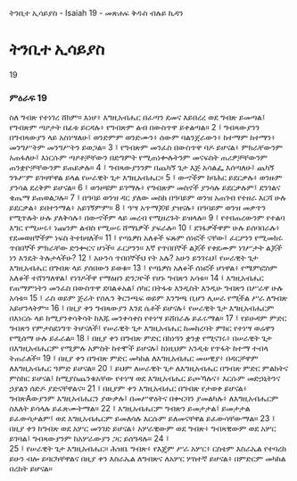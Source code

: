 ﻿
 ትንቢተ ኢሳይያስ - Isaiah 19 - መጽሐፍ ቅዱስ ብሉይ ኪዳን
# ትንቢተ ኢሳይያስ
19
### ምዕራፍ 19
ስለ ግብጽ የተነገረ ሸክም። እነሆ፥ እግዚአብሔር በፈጣን ደመና እይበረረ ወደ ግብጽ ይመጣል፤ የግብጽም ጣዖታት በፊቱ ይርዳሉ፥ የግብጽም ልብ በውስጥዋ ይቀልጣል።
2 ፤ ግብጻውያንን በግብጻውያን ላይ አስነሣለሁ፤ ወንድምም ወንድሙን፥ ሰውም ባልንጀራውን፥ ከተማም ከተማን፥ መንግሥትም መንግሥትን ይወጋል።
3 ፤ የግብጽም መንፈስ በውስጥዋ ባዶ ይሆናል፥ ምክራቸውንም አጠፋለሁ፤ እነርሱም ጣዖቶቻቸውን በድግምት የሚጠነቍሉትንም መናፍስት ጠሪዎቻቸውንም ጠንቋዮቻቸውንም ይጠይቃሉ።
4 ፤ ግብጻውያንንም በጨካኝ ጌታ እጅ አሳልፌ እሰጣለሁ፤ ጨካኝ ንጉሥም ይገዛቸዋል ይላል የሠራዊት ጌታ እግዚአብሔር።
5 ፤ ውኆችም ከባሕር ይደርቃሉ፥ ወንዙም ያንሳል ደረቅም ይሆናል።
6 ፤ ወንዞቹም ይገማሉ፥ የግብጽም መስኖች ያንሳሉ ይደርቃሉም፤ ደንገልና ቄጤማ ይጠወልጋሉ።
7 ፤ በዓባይ ወንዝ ዳር ያለው መስክ በዓባይም ወንዝ አጠገብ የተዘራ እርሻ ሁሉ ይደርቃል፥ ይበተንማል፥ አይገኝምም።
8 ፤ ዓሣ አጥማጆቹ ያዝናሉ፥ በዓባይም ወንዝ መቃጥን የሚጥሉት ሁሉ ያለቅሳሉ፥ በውኆችም ላይ መረብ የሚዘረጉት ይዝላሉ።
9 ፤ የተበጠረውንም የተልባ እግር የሚሠሩ፥ ነጩንም ልብስ የሚሠሩ ሸማኔዎች ያፍራሉ።
10 ፤ ደገፋዎችዋም ሁሉ ይሰባበራሉ፥ የደመወዘኞችም ነፍስ ትተክዛለች።
11 ፤ የጣኔዎስ አለቆች ፍጹም ሰነፎች ናቸው፤ ፈርዖንን የሚመክሩ ጥበበኞች ምክራቸው ድንቍርና ሆነች። ፈርዖንን። እኛ የጥበበኞች ልጆች የቀደሙም ነገሥታት ልጆች ነን እንዴት ትሉታላችሁ?
12 ፤ አሁንሳ ጥበበኞችህ የት አሉ? አሁን ይንገሩህ፤ የሠራዊት ጌታ እግዚአብሔር በግብጽ ላይ ያሰበውን ይወቁ።
13 ፤ የጣኔዎስ አለቆች ሰነፎች ሆነዋል፥ የሜምፎስም አለቆች ተሸንግለዋል፤ የነገዶችዋ የማዕዘን ድንጋዮች የሆኑ ግብጽን አሳቱ።
14 ፤ እግዚአብሔር የጠማምነትን መንፈስ በውስጥዋ ደባልቆአል፤ ሰካር በትፋቱ እንዲስት እንዲሁ ግብጽን በሥራዋ ሁሉ አሳቱ።
15 ፤ ራስ ወይም ጅራት የሰሌን ቅርንጫፍ ወይም እንግጫ ቢሆን ሊሠራ የሚችል ሥራ ለግብጽ አይሆንላትም።
16 ፤ በዚያ ቀን ግብጻውያን እንደ ሴቶች ይሆናሉ፥ የሠራዊት ጌታ እግዚአብሔርም በእነርሱ ላይ ከሚያንቀሳቅሳት ከእጁ መንቀሳቀስ የተነሣ ይሸበራሉ ይፈሩማል።
17 ፤ የይሁዳም ምድር ግብጽን የምታስደነግጥ ትሆናለች፤ የሠራዊት ጌታ እግዚአብሔር ከመከረባት ምክር የተነሣ ወሬዋን የሚሰማ ሁሉ ይፈራል።
18 ፤ በዚያ ቀን በግብጽ ምድር በከነዓን ቋንቋ የሚናገሩ፥ በሠራዊት ጌታ በእግዚአብሔርም የሚምሉ አምስት ከተሞች ይሆናሉ፤ ከነዚህም አንዲቱ የጥፋት ከተማ ተብላ ትጠራለች።
19 ፤ በዚያ ቀን በግብጽ ምድር መካከል ለእግዚአብሔር መሠዊያ፥ በዳርቻዋም ለእግዚአብሔር ዓምድ ይሆናል።
20 ፤ ይህም ለሠራዊት ጌታ ለእግዚአብሔር በግብጽ ምድር ምልክትና ምስክር ይሆናል፤ ከሚያስጨንቁአቸው የተነሣ ወደ እግዚአብሔር ይጮኻሉና፥ እርሱም መድኃኒትንና ኃያልን ሰድዶ ያድናቸዋልና።
21 ፤ በዚያም ቀን እግዚአብሔር በግብጽ የታወቀ ይሆናል፥ ግብጽAውያንም እግዚአብሔርን ያውቃሉ፤ በመሥዋዕትና በቍርባን ያመልካሉ፥ ለእግዚአብሔርም ስእለት ይሳላሉ ይፈጽሙትማል።
22 ፤ እግዚአብሔርም ግብጽን ይመታታል፤ ይመታታል ይፈውሳታልም፤ ወደ እግዚአብሔርም ይመለሳሉ እርሱም ይለመናቸዋል ይፈውሳቸውማል።
23 ፤ በዚያ ቀን ከግብጽ ወደ አሦር መንገድ ይሆናል፥ አሦራዊውም ወደ ግብጽ፥ ግብጻዊውም ወደ አሦር ይገባል፤ ግብጻውያንም ከአሦራውያን ጋር ይሰግዳሉ።
24 ፤  
25 ፤ የሠራዊት ጌታ እግዚአብሔር። ሕዝቤ ግብጽ፥ የእጄም ሥራ አሦር፥ ርስቴም እስራኤል የተባረከ ይሁን ብሎ ይባርካቸዋልና በዚያ ቀን እስራኤል ለግብጽና ለአሦር ሦስተኛ ይሆናል፥ በምድርም መካከል በረከት ይሆናል። 
